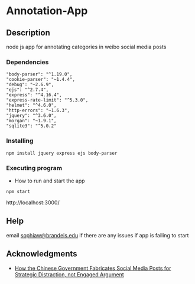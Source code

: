 # Annotation-App



## Description
node js app for annotating categories in weibo social media posts



### Dependencies


    "body-parser": "^1.19.0",
    "cookie-parser": "~1.4.4",
    "debug": "~2.6.9",
    "ejs": "^2.7.4",
    "express": "^4.16.4",
    "express-rate-limit": "^5.3.0",
    "helmet": "^4.6.0",
    "http-errors": "~1.6.3",
    "jquery": "^3.6.0",
    "morgan": "~1.9.1",
    "sqlite3": "^5.0.2"

### Installing

```
npm install jquery express ejs body-parser

```


### Executing program

* How to run and start the app

```
npm start
```
http://localhost:3000/


## Help

email sophiaw@brandeis.edu if there are any issues if app is failing to start


## Acknowledgments

* [How the Chinese Government Fabricates Social Media Posts for Strategic Distraction, not Engaged Argument](https://gking.harvard.edu/50C)
